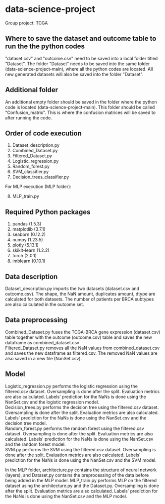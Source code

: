 # data-science-project
Group project: TCGA

## Where to save the dataset and outcome table to run the the python codes
"dataset.csv" and "outcome.csv" need to be saved into a local folder titled "Dataset". The folder "Dataset" needs to be saved into the same folder (data-science-project-main), where all the python codes are located. All new generated datasets will also be saved into the folder "Dataset".

## Additional folder
An additional empty folder should be saved in the folder where the python code is located (data-science-project-main). This folder should be called "Confusion_matrix". This is where the confusion matrices will be saved to after running the code. 

## Order of code execution 
1. Dataset_description.py
2. Combined_Dataset.py
3. Filtered_Dataset.py
4. Logistic_regression.py
5. Random_forest.py
6. SVM_classifier.py
7. Decision_trees_classifier.py

For MLP execution (MLP folder):

8. MLP_train.py

## Required Python packages
1. pandas (1.5.3)
2. matplotlib (3.7.1)
3. seaborn (0.12.2)
4. numpy (1.23.5)
5. plotly (5.13.1)
6. skikit-learn (1.2.2)
7. torch (2.0.1)
8. imblearn (0.10.1)

## Data description
Dataset_description.py imports the two datasets (dataset.csv and outcome.csv). The shape, the NaN amount, duplicates amount, dtype are calculated for both datasets. The number of patients per BRCA subtypes are also calculated in the outcome set.

## Data preprocessing
Combined_Dataset.py fuses the TCGA-BRCA gene expression (dataset.csv) table together with the outcome (outcome.csv) table and saves the new dataframe as combined_dataset.csv\
Filtered_Dataset.py removes all the NaN values from combined_dataset.csv and saves the new dataframe as filtered.csv. The removed NaN values are also saved in a new file (NanSet.csv).

## Model
Logistic_regression.py performs the logistic regression using the filtered.csv dataset. Oversampling is done after the split. Evaluation metrics are also calculated. Labels' prediction for the NaNs is done using the NanSet.csv and the logistic regression model.\
Decision_trees.py performs the decision tree using the filtered.csv dataset. Oversampling is done after the split. Evaluation metrics are also calculated. Labels' prediction for the NaNs is done using the NanSet.csv and the decision tree model.\
Random_forest.py performs the random forest using the filtered.csv dataset. Oversampling is done after the split. Evaluation metrics are also calculated. Labels' prediction for the NaNs is done using the NanSet.csv and the random forest model.\
SVM.py performs the SVM using the filtered.csv dataset. Oversampling is done after the split. Evaluation metrics are also calculated. Labels' prediction for the NaNs is done using the NanSet.csv and the SVM model.

In the MLP folder, architecture.py contains the structure of neural network (layers), and Dataset.py contains the preprocessing of the data before being added in the MLP model. 
MLP_train.py performs MLP on the filtered dataset using the architecture.py and the Dataset.py. Oversampling is done after the split. Evaluation metrics are  also calculated. Labels' prediction for the NaNs is done using the NanSet.csv and the MLP model. 

